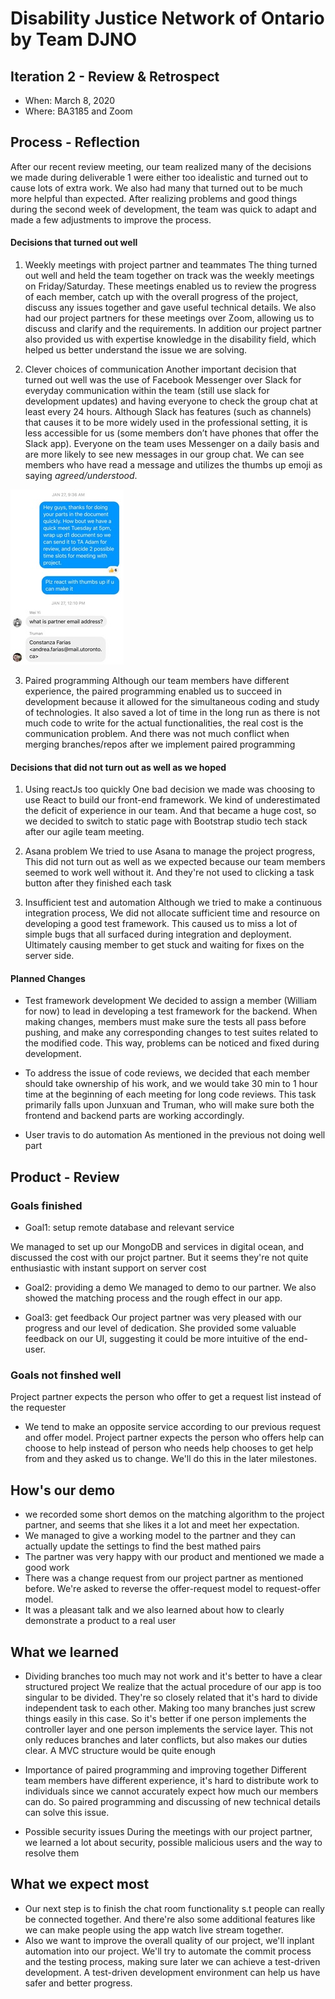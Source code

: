 # Disability Justice Network of Ontario by Team DJNO

## Iteration 2 - Review & Retrospect

- When: March 8, 2020
- Where: BA3185 and Zoom

## Process - Reflection
After our recent review meeting, our team realized many of the decisions we made during deliverable 1 were either too idealistic and turned out to cause lots of extra work. We also had many that turned out to be much more helpful than expected. After realizing problems and good things during the second week of development, the team was quick to adapt and made a few adjustments to improve the process. 
#### Decisions that turned out well

1) Weekly meetings with project partner and teammates
The thing turned out well and held the team together on track was the weekly meetings on Friday/Saturday. These meetings enabled us to review the progress of each member, catch up with the overall progress of the project, discuss any issues together and gave useful technical details. We also had our project partners for these meetings over Zoom, allowing us to discuss and clarify and the requirements. In addition our project partner also provided us with expertise knowledge in the disability field, which helped us better understand the issue we are solving.

2) Clever choices of communication 
Another important decision that turned out well was the use of Facebook Messenger over Slack for everyday communication within the team (still use slack for development updates) and having everyone to check the group chat at least every 24 hours. Although Slack has features (such as channels) that causes it to be more widely used in the professional setting, it is less accessible for us (some members don’t have phones that offer the Slack app). Everyone on the team uses Messenger on a daily basis and are more likely to see new messages in our group chat. We can see members who have read a message and utilizes the thumbs up emoji as saying *agreed/understood*.

![](img1.jpg)

3) Paired programming
Although our team members have different experience, the paired programming enabled us to  succeed in development because it allowed for the simultaneous coding and study of technologies. It also saved a lot of time in the long run as there is not much code to write for the actual functionalities, the real cost is the communication problem. And there was not much conflict when merging branches/repos after we implement paired programming

#### Decisions that did not turn out as well as we hoped

1) Using reactJs too quickly
One bad decision we made was choosing to use React to build our front-end framework. We kind of underestimated the deficit of experience in our team. And that became a huge cost, so we decided to switch to static page with Bootstrap studio tech stack after our agile team meeting.

2) Asana problem
We tried to use Asana to manage the project progress, This did not turn out as well as we expected because our team members seemed to work well without it. And they're not used to clicking a task button after they finished each task

3) Insufficient test and automation
Although we tried to make a continuous integration process, We did not allocate sufficient time and resource on developing a good test framework. This caused us to miss a lot of simple bugs that all surfaced during integration and deployment. Ultimately causing member to get stuck and waiting for fixes on the server side.
#### Planned Changes
- Test framework development
We decided to assign a member (William for now) to lead in developing a test framework for the backend. When making changes, members must make sure the tests all pass before pushing, and make any corresponding changes to test suites related to the modified code. This way, problems can be noticed and fixed during development.    

- To address the issue of code reviews, we decided that each member should take ownership of his work, and we would take 30 min to 1 hour time at the beginning of each meeting for long code reviews. This task primarily falls upon Junxuan and Truman, who will make sure both the frontend and backend parts are working accordingly.
- User travis to do automation
As mentioned in the previous not doing well part

## Product - Review
### Goals finished
- Goal1: setup remote database and relevant service

We managed to set up our MongoDB and services in digital ocean, and discussed the cost with our projct partner. But it seems they're not quite enthusiastic with instant support on server cost

- Goal2: providing a demo
We managed to demo to our partner. We also showed the matching process and the rough effect in our app.

- Goal3: get feedback
Our project partner was very pleased with our progress and our level of dedication. She provided some valuable feedback on our UI, suggesting it could be more intuitive of the end-user. 
### Goals not finshed well
Project partner expects the person who offer to get a request list instead of the requester
- We tend to make an opposite service according to our previous request and offer model. Project partner expects the person who offers help can choose to help instead of person who needs help chooses to get help from and they asked us to change. We'll do this in the later milestones.

## How's our demo
- we recorded some short demos on the matching algorithm to the project partner, and seems that she likes it a lot and meet her expectation.
- We managed to give a working model to the partner and they can actually update the settings to find the best mathed pairs
- The partner was very happy with our product and mentioned we made a good work
- There was a change request from our project partner as mentioned before. We're asked to reverse the offer-request model to request-offer model.
- It was a pleasant talk and we also learned about how to clearly demonstrate a product to a real user
## What we learned
- Dividing branches too much may not work and it's better to have a clear structured project
We realize that the actual procedure of our app is too singular to be divided. They're so closely related that it's hard to divide independent task to each other. Making too many branches just screw things easily in this case. So it's better if one person implements the controller layer and one person implements the service layer. This not only reduces branches and later conflicts, but also makes our duties clear. A MVC structure would be quite enough

- Importance of paired programming and improving together
Different team members have different experience, it's hard to distribute work to individuals since we cannot accurately expect how much our members can do. So paired programming and discussing of new technical details can solve this issue.

- Possible security issues
During the meetings with our project partner, we learned a lot about security, possible malicious users and the way to resolve them

## What we expect most
- Our next step is to finish the chat room functionality s.t people can really be connected together. And there're also some additional features like we can make people using the app watch live stream together.
- Also we want to improve the overall quality of our project, we'll inplant automation into our project. We'll try to automate the commit process and the testing process, making sure later we can achieve a test-driven development. A test-driven development environment can help us have safer and better progress.
